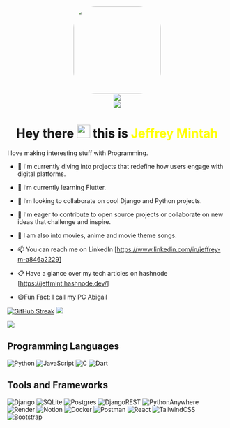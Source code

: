 
<div id="header" align="center">
  <img src="https://media1.giphy.com/media/v1.Y2lkPTc5MGI3NjExOWZteGU1eWhtbW5qcTFhczZtb255OXI3eWttbzV4OGxwdHF2dmJkYiZlcD12MV9pbnRlcm5hbF9naWZfYnlfaWQmY3Q9Zw/R03zWv5p1oNSQd91EP/giphy.gif" width="200" style="border-radius: 50px;" />
</div>

<div align="center">
  <a href="https://jeffmint.hashnode.dev/">
    <img src="https://img.shields.io/badge/Hashnode-blue?style=for-the-badge&logo=hashnode&logoColor=white">
  </a>
</div>
<div align="center">
  <a href="https://www.linkedin.com/in/jeffrey-m-a846a2229">
    <img src="https://img.shields.io/badge/LinkedIn-blue?style=for-the-badge&logo=linkedin&logoColor=white">
  </a>
</div>

<div align="center">
  <h1>
  Hey there 
  <img src="https://media.giphy.com/media/hvRJCLFzcasrR4ia7z/giphy.gif" width="30px"/> this is <span style="color: yellow;">Jeffrey Mintah</span>
</h1>
</div>



 I love making interesting stuff with Programming.

- 🔭 I'm currently diving into projects that redefine how users engage with digital platforms.

- 🌱 I’m currently learning Flutter.

- 👯 I’m looking to collaborate on cool Django and Python projects.

- 🤔 I'm eager to contribute to open source projects or collaborate on new ideas that challenge and inspire.

- 💬 I am also into movies, anime and movie theme songs.

- 📫 You can reach me on LinkedIn [https://www.linkedin.com/in/jeffrey-m-a846a2229]
  
- 📋 Have a glance over my tech articles on hashnode [https://jeffmint.hashnode.dev/]

- 😄Fun Fact: I call my PC Abigail




[![GitHub Streak](https://streak-stats.demolab.com/?user=Minty-cyber&theme=dark)](https://git.io/streak-stats)                    <img src="https://github-readme-stats.vercel.app/api?username=Minty-cyber&show_icons=true&theme=synthwave" />


<img src="https://github-readme-stats.vercel.app/api/top-langs/?username=Minty-cyber&layout=compact&theme=dark" />



Programming Languages
-------------------
![Python](https://img.shields.io/badge/python-3670A0?style=for-the-badge&logo=python&logoColor=ffdd54)
![JavaScript](https://img.shields.io/badge/javascript-%23323330.svg?style=for-the-badge&logo=javascript&logoColor=%23F7DF1E)
![C](https://img.shields.io/badge/c-%2300599C.svg?style=for-the-badge&logo=c&logoColor=white)
![Dart](https://img.shields.io/badge/dart-%2300599C.svg?style=for-the-badge&logo=dart&logoColor=%23F7DF1E)


Tools and Frameworks
-------------------



![Django](https://img.shields.io/badge/django-%23092E20.svg?style=for-the-badge&logo=django&logoColor=white)
![SQLite](https://img.shields.io/badge/sqlite-%2307405e.svg?style=for-the-badge&logo=sqlite&logoColor=white)
![Postgres](https://img.shields.io/badge/postgres-%23316192.svg?style=for-the-badge&logo=postgresql&logoColor=white)
![DjangoREST](https://img.shields.io/badge/DJANGO-REST-ff1709?style=for-the-badge&logo=django&logoColor=white&color=ff1709&labelColor=gray)
![PythonAnywhere](https://img.shields.io/badge/pythonanywhere-%232F9FD7.svg?style=for-the-badge&logo=pythonanywhere&logoColor=151515)
![Render](https://img.shields.io/badge/Render-%46E3B7.svg?style=for-the-badge&logo=render&logoColor=white)
![Notion](https://img.shields.io/badge/Notion-%23000000.svg?style=for-the-badge&logo=notion&logoColor=white)
![Docker](https://img.shields.io/badge/docker-%230db7ed.svg?style=for-the-badge&logo=docker&logoColor=white)
![Postman](https://img.shields.io/badge/Postman-FF6C37?style=for-the-badge&logo=postman&logoColor=white)
![React](https://img.shields.io/badge/react-%2320232a.svg?style=for-the-badge&logo=react&logoColor=%2361DAFB)
![TailwindCSS](https://img.shields.io/badge/tailwindcss-%2338B2AC.svg?style=for-the-badge&logo=tailwind-css&logoColor=white)
![Bootstrap](https://img.shields.io/badge/bootstrap-%238511FA.svg?style=for-the-badge&logo=bootstrap&logoColor=white)
